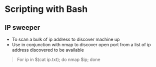 # Scripting with Bash

## IP sweeper

- To scan a bulk of ip address to discover machine up
- Use in conjunction with nmap to discover open port from a list of ip address discovered to be available

> For ip in $(cat ip.txt); do nmap $ip; done
